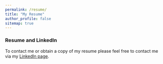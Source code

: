 ```yaml
---
permalink: /resume/
title: "My Resume"
author_profile: false
sitemap: true
---
```



### Resume and LinkedIn ###   

To contact me or obtain a copy of my resume please feel free to contact me via my [LinkedIn page](http://www.linkedin.com/in/johngorsky).
